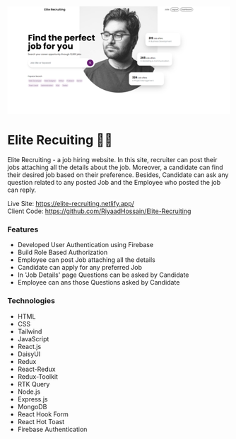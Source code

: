 ![Project Photo](https://raw.githubusercontent.com/RiyaadHossain/Elite-Recruiting/main/screenshots/Home-Page.png)

# Elite Recuiting 🧑‍💼
<p>Elite Recruiting - a job hiring website. In this site, recruiter can post their jobs attaching all the details about the job. Moreover, a candidate can find their desired job based on their preference. Besides, Candidate can ask any question related to any posted Job and the Employee who posted the job can reply.</p>

Live Site: https://elite-recruiting.netlify.app/ 
</br>
Client Code: https://github.com/RiyaadHossain/Elite-Recruiting
</br>

### Features
- Developed User Authentication using Firebase
- Build Role Based Authorization
- Employee can post Job attaching all the details
- Candidate can apply for any preferred Job
- In 'Job Details' page Questions can be asked by Candidate
- Employee can ans those Questions asked by Candidate

### Technologies
- HTML
- CSS
- Tailwind
- JavaScript
- React.js
- DaisyUI
- Redux
- React-Redux
- Redux-Toolkit
- RTK Query
- Node.js
- Express.js
- MongoDB
- React Hook Form
- React Hot Toast
- Firebase Authentication
